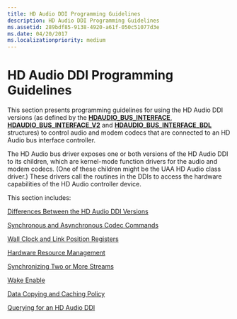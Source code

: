 ```yaml
---
title: HD Audio DDI Programming Guidelines
description: HD Audio DDI Programming Guidelines
ms.assetid: 289bdf85-9138-4920-a61f-050c51077d3e
ms.date: 04/20/2017
ms.localizationpriority: medium
---
```


# HD Audio DDI Programming Guidelines


This section presents programming guidelines for using the HD Audio DDI versions (as defined by the [**HDAUDIO\_BUS\_INTERFACE**](https://docs.microsoft.com/windows-hardware/drivers/ddi/content/hdaudio/ns-hdaudio-_hdaudio_bus_interface), [**HDAUDIO\_BUS\_INTERFACE\_V2**](https://docs.microsoft.com/windows-hardware/drivers/ddi/content/hdaudio/ns-hdaudio-_hdaudio_bus_interface_v2) and [**HDAUDIO\_BUS\_INTERFACE\_BDL**](https://docs.microsoft.com/windows-hardware/drivers/ddi/content/hdaudio/ns-hdaudio-_hdaudio_bus_interface_bdl) structures) to control audio and modem codecs that are connected to an HD Audio bus interface controller.

The HD Audio bus driver exposes one or both versions of the HD Audio DDI to its children, which are kernel-mode function drivers for the audio and modem codecs. (One of these children might be the UAA HD Audio class driver.) These drivers call the routines in the DDIs to access the hardware capabilities of the HD Audio controller device.

This section includes:

[Differences Between the HD Audio DDI Versions](differences-between-the-hd-audio-ddi-versions.md)

[Synchronous and Asynchronous Codec Commands](synchronous-and-asynchronous-codec-commands.md)

[Wall Clock and Link Position Registers](wall-clock-and-link-position-registers.md)

[Hardware Resource Management](hardware-resource-management.md)

[Synchronizing Two or More Streams](synchronizing-two-or-more-streams.md)

[Wake Enable](wake-enable.md)

[Data Copying and Caching Policy](data-copying-and-caching-policy.md)

[Querying for an HD Audio DDI](querying-for-an-hd-audio-ddi.md)

 

 




